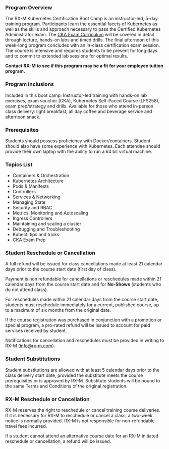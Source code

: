 ### Program Overview

The RX-M Kubernetes Certification Boot Camp is an instructor-led, 5-day training program. Participants learn the essential facets of Kubernetes as well as the skills and approach necessary to pass the Certified Kubernetes Administrator exam. The [CKA Exam Curriculum](https://rx-m.com/wp-content/uploads/2019/05/CKA_Curriculum_V1.14.1.pdf) will be covered in detail through lecture, hands-on labs and timed drills. The final afternoon of this week-long program concludes with an in-class certification exam session.  The course is intensive and requires students to be present for long days and to commit to extended lab sessions for optimal results.

**Contact RX-M to see if this program may be a fit for your employee tuition program.**


### Program Inclusions

Included in this boot camp: Instructor-led training with hands-on lab exercises, exam voucher (CKA), Kubernetes Self-Paced Course (LFS258), exam prep/strategy and drills. Available for those who attend in-person class delivery: light breakfast, all day coffee and beverage service and afternoon snack.


### Prerequisites

Students should possess proficiency with Docker/containers. Student should also have some experience with Kubernetes. Each attendee should provide their own laptop with the ability to run a 64 bit virtual machine.


### Topics List

- Containers & Orchestration
- Kubernetes Architecture
- Pods & Manifests
- Controllers
- Services & Networking
- Managing State
- Security and RBAC
- Metrics, Monitoring and Autoscaling
- Ingress Controllers
- Maintaining and scaling a cluster
- Debugging and Troubleshooting
- Kubectl tips and tricks
- CKA Exam Prep


### Student Reschedule or Cancellation

A full refund will be issued for class cancellations made at least 21 calendar days prior to the course start date (first day of class).

Payment is non refundable for cancellations or reschedules made within 21 calendar days from the course start date and for **No-Shows** (students who do not attend class).

For reschedules made within 21 calendar days from the course start date, students must reschedule immediately for a current, published course, up to a maximum of six months from the original date.

If the course registration was purchased in conjunction with a promotion or special program, a pro-rated refund will be issued to account for paid services received by student.

Notifications for cancellation and reschedules must be provided in writing to RX-M ([info@rx-m.com](mailto:info@rx-m.com)).


### Student Substitutions

Student substitutions are allowed with at least 5 calendar days prior to the class delivery start date, provided the substitute meets the course prerequisites or is approved by RX-M. Substitute students will be bound to the same Terms and Conditions of the original registration.


### RX-M Reschedule or Cancellation

RX-M reserves the right to reschedule or cancel training course deliveries.  If it is necessary for RX-M to reschedule or cancel a class, a two-week notice is normally provided. RX-M is not responsible for non-refundable travel fees incurred.

If a student cannot attend an alternative course date for an RX-M initiated reschedule or cancellation, a refund will be issued.

